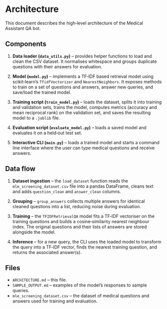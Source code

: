 # Architecture

This document describes the high‑level architecture of the Medical Assistant QA bot.

## Components

1. **Data loader (`data_utils.py`)** – provides helper functions to load and clean the CSV dataset.  It normalises whitespace and groups duplicate questions with their answers for evaluation.

2. **Model (`model.py`)** – implements a TF‑IDF based retrieval model using scikit‑learn’s `TfidfVectorizer` and `NearestNeighbors`.  It exposes methods to train on a set of questions and answers, answer new queries, and save/load the trained model.

3. **Training script (`train_model.py`)** – loads the dataset, splits it into training and validation sets, trains the model, computes metrics (accuracy and mean reciprocal rank) on the validation set, and saves the resulting model to a `.joblib` file.

4. **Evaluation script (`evaluate_model.py`)** – loads a saved model and evaluates it on a held‑out test set.

5. **Interactive CLI (`main.py`)** – loads a trained model and starts a command line interface where the user can type medical questions and receive answers.

## Data flow

1. **Dataset ingestion** – the `load_dataset` function reads the `mle_screening_dataset.csv` file into a pandas DataFrame, cleans text and adds `question_clean` and `answer_clean` columns.

2. **Grouping** – `group_answers` collects multiple answers for identical cleaned questions into a list, reducing noise during evaluation.

3. **Training** – the `TFIDFRetrievalQA` model fits a TF‑IDF vectoriser on the training questions and builds a cosine‑similarity nearest neighbour index.  The original questions and their lists of answers are stored alongside the model.

4. **Inference** – for a new query, the CLI uses the loaded model to transform the query into a TF‑IDF vector, finds the nearest training question, and returns the associated answer(s).

## Files

- `ARCHITECTURE.md` – this file.
- `SAMPLE_OUTPUT.md` – examples of the model’s responses to sample queries.
- `mle_screening_dataset.csv` – the dataset of medical questions and answers used for training and evaluation.